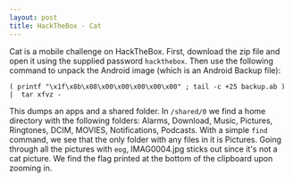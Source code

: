 ```yaml
---
layout: post
title: HackTheBox - Cat
---
```


Cat is a mobile challenge on HackTheBox. First, download the zip file and open it using the supplied password `hackthebox`. Then use the following command to unpack the Android image (which is an Android Backup file):

```
( printf "\x1f\x8b\x08\x00\x00\x00\x00\x00" ; tail -c +25 backup.ab ) |  tar xfvz -
```
This dumps an apps and a shared folder. In `/shared/0` we find a home directory with the following folders: Alarms, Download, Music, Pictures, Ringtones, DCIM, MOVIES, Notifications, Podcasts. With a simple `find` command, we see that the only folder with any files in it is Pictures. Going through all the pictures with `eog`, IMAG0004.jpg sticks out since it's not a cat picture. We find the flag printed at the bottom of the clipboard upon zooming in.
